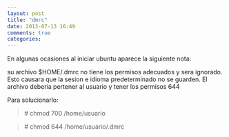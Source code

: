 ```yaml
---
layout: post
title: "dmrc"
date: 2013-07-13 16:49
comments: true
categories: 
---
```

En algunas ocasiones al iniciar ubuntu aparece la siguiente nota: 

su archivo $HOME/.dmrc no tiene los permisos adecuados y sera ignorado. Esto causara que la sesion e idioma predeterminado no se guarden. El archivo deberia pertener al usuario y tener los permisos 644 

Para solucionarlo: 

>\# chmod 700 /home/usuario 

>\# chmod 644 /home/usuario/.dmrc

